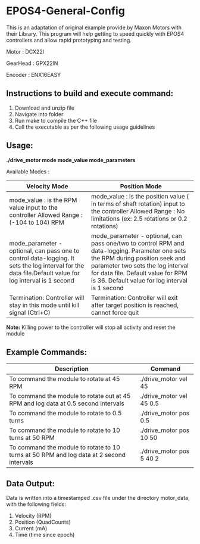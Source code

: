 # EPOS4-General-Config

This is an adaptation of original example provide by Maxon Motors with their Library. This program will help getting to speed quickly with EPOS4 controllers and allow rapid prototyping and testing. 

Motor : DCX22l

GearHead : GPX22lN

Encoder : ENX16EASY 


## Instructions to build and execute command:
1. Download and unzip file
2. Navigate into folder
3. Run make to compile the C++ file
4. Call the executable as per the following usage guidelines

## Usage:

**./drive_motor mode mode_value mode_parameters**

Available Modes :

| Velocity Mode                                                                                                                                          | Position Mode                                                                                                                                                                                                                  |
|--------------------------------------------------------------------------------------------------------------------------------------------------------|--------------------------------------------------------------------------------------------------------------------------------------------------------------------------------------------------------------------------------|
|  mode_value : is the RPM value input to the controller Allowed Range : (-104 to 104) RPM                                                               |  mode_value : is the position value ( in terms of shaft rotation) input to the controller Allowed Range : No limitations (ex: 2.5 rotations or 0.2 rotations)                                                                  |
|  mode_parameter - optional, can pass one to control data-logging. It sets the log interval for the data file.Default value for log interval is 1 second |  mode_parameter - optional, can pass one/two to control RPM and data-logging. Parameter one sets the RPM during position seek and parameter two sets the log interval for data file. Default value for RPM is 36. Default value for log interval is 1 second |
| Termination: Controller will stay in this mode until kill signal (Ctrl+C)                                                                               | Termination: Controller will exit after target position is reached, cannot force quit                                                                                                                                          |

**Note:** Killing power to the controller will stop all activity and reset the module

## Example Commands:

| Description                                                                        | Command                  |
|------------------------------------------------------------------------------------|--------------------------|
| To command the module to rotate at 45 RPM                                          | ./drive_motor vel 45     |
| To command the module to rotate out at 45 RPM and log data at 0.5 second intervals | ./drive_motor vel 45 0.5 |
| To command the module to rotate to 0.5 turns                                       | ./drive_motor pos 0.5    |
| To command the module to rotate to 10 turns at 50 RPM                              | ./drive_motor pos 10 50  |
| To command the module to rotate to 10 turns at 50 RPM and log data at 2 second intervals                             | ./drive_motor pos 5 40 2 |

## Data Output:

Data is written into a timestamped .csv file under the directory motor_data, with the following fields:
1. Velocity (RPM)
2. Position (QuadCounts)
3. Current (mA)
4. Time (time since epoch)



